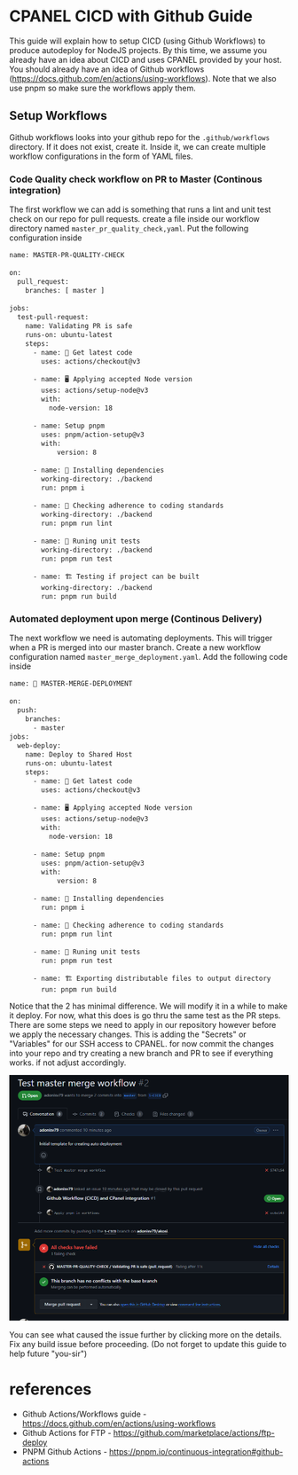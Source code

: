 # CPANEL CICD with Github Guide

This guide will explain how to setup CICD (using Github Workflows) to produce autodeploy for NodeJS projects. By this time, we assume you already have an idea about CICD and uses CPANEL provided by your host. You should already have an idea of Github workflows (https://docs.github.com/en/actions/using-workflows). Note that we also use pnpm so make sure the workflows apply them.

## Setup Workflows

Github workflows looks into your github repo for the `.github/workflows` directory. If it does not exist, create it. Inside it, we can create multiple workflow configurations in the form of YAML files.

### Code Quality check workflow on PR to Master (Continous integration)

The first workflow we can add is something that runs a lint and unit test check on our repo for pull requests. create a file inside our workflow directory named `master_pr_quality_check,yaml`. Put the following configuration inside

```
name: MASTER-PR-QUALITY-CHECK

on:
  pull_request:
    branches: [ master ]

jobs:
  test-pull-request:
    name: Validating PR is safe
    runs-on: ubuntu-latest
    steps:
      - name: 🚚 Get latest code
        uses: actions/checkout@v3

      - name: 🖥️ Applying accepted Node version
        uses: actions/setup-node@v3
        with:
          node-version: 18

      - name: Setup pnpm
        uses: pnpm/action-setup@v3
        with:
            version: 8 

      - name: 🤝 Installing dependencies
        working-directory: ./backend
        run: pnpm i

      - name: 🧦 Checking adherence to coding standards
        working-directory: ./backend
        run: pnpm run lint

      - name: 🐞 Runing unit tests
        working-directory: ./backend
        run: pnpm run test

      - name: 🏗️ Testing if project can be built
        working-directory: ./backend
        run: pnpm run build
```

### Automated deployment upon merge (Continous Delivery)

The next workflow we need is automating deployments. This will trigger when a PR is merged into our master branch. Create a new workflow configuration named `master_merge_deployment.yaml`. Add the following code inside

```
name: 🚀 MASTER-MERGE-DEPLOYMENT

on:
  push:
    branches:
      - master
jobs:
  web-deploy:
    name: Deploy to Shared Host
    runs-on: ubuntu-latest
    steps:
      - name: 🚚 Get latest code
        uses: actions/checkout@v3

      - name: 🖥️ Applying accepted Node version
        uses: actions/setup-node@v3
        with:
          node-version: 18

      - name: Setup pnpm
        uses: pnpm/action-setup@v3
        with:
            version: 8 

      - name: 🤝 Installing dependencies
        run: pnpm i

      - name: 🧦 Checking adherence to coding standards
        run: pnpm run lint

      - name: 🐞 Runing unit tests
        run: pnpm run test

      - name: 🏗️ Exporting distributable files to output directory
        run: pnpm run build

```

Notice that the 2 has minimal difference. We will modify it in a while to make it deploy. For now, what this does is go thru the same test as the PR steps. There are some steps we need to apply in our repository however before we apply the necessary changes. This is adding the "Secrets" or "Variables" for our SSH access to CPANEL. for now commit the changes into your repo and try creating a new branch and PR to see if everything works. if not adjust accordingly.

![Failed workflow1](/docs/images/guides//CPANEL_failed_workflow1.png "Failed workflow")

You can see what caused the issue further by clicking more on the details. Fix any build issue before proceeding. (Do not forget to update this guide to help future "you-sir")

# references

* Github Actions/Workflows guide -  https://docs.github.com/en/actions/using-workflows
* Github Actions for FTP - https://github.com/marketplace/actions/ftp-deploy
* PNPM Github Actions -  https://pnpm.io/continuous-integration#github-actions